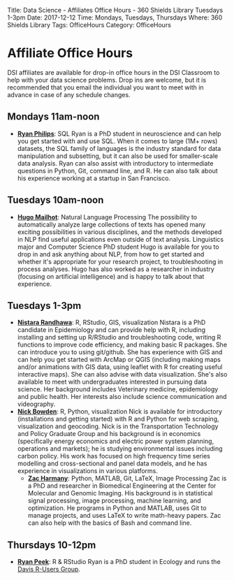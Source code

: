 Title: Data Science - Affiliates Office Hours - 360 Shields Library Tuesdays 1-3pm
Date: 2017-12-12
Time: Mondays, Tuesdays, Thursdays
Where: 360 Shields Library
Tags: OfficeHours
Category: OfficeHours

# Affiliate Office Hours
DSI affiliates are available for drop-in office hours in the DSI Classroom to help with your data science problems. Drop ins are welcome, but it is recommended that you email the individual you want to meet with in advance in case of any schedule changes.

## Mondays 11am-noon
* __[Ryan Philips](mailto:rcphilips@ucdavis.edu)__: SQL
    Ryan is a PhD student in neuroscience and can help you get started with and use SQL. When it comes to large (1M+ rows) datasets, the SQL family of languages is the industry standard for data manipulation and subsetting, but it can also be used for smaller-scale data analysis. Ryan can also assist with introductory to intermediate questions in Python, Git, command line, and R. He can also talk about his experience working at a startup in San Francisco.

## Tuesdays 10am-noon
*   __[Hugo Mailhot](mailto:hmailhot@ucdavis.edu)__: Natural Language Processing
The possibility to automatically analyze large collections of texts has opened many exciting possibilities in various disciplines, and the methods developed in NLP find useful applications even outside of  text analysis. Linguistics major and Computer Science PhD student Hugo is available for you to drop in and ask anything about NLP, from how to get started and whether it's appropriate for your research project, to troubleshooting in process analyses. Hugo has also worked as a researcher in industry (focusing on artificial intelligence) and is happy to talk about that experience.

## Tuesdays 1-3pm
*   __[Nistara Randhawa](mailto:nrandhawa@ucdavis.edu>)__: R, RStudio, GIS, visualization
    Nistara is a PhD candidate in Epidemiology and can provide help with R, including installing and setting up R/RStudio and
    troubleshooting code, writing R functions to improve code efficiency, and
    making basic R packages. She can introduce you to using git/github. She has
    experience with GIS and can help you get started with ArcMap or QGIS
    (including making maps and/or animations with GIS data, using leaflet with
    R for creating useful interactive maps). She can also advise with data
    visualization. She's also available to meet with undergraduates interested
    in pursuing data science. Her background includes Veterinary medicine,
    epidemiology and public health. Her interests also include science
    communication and videography.
*   __[Nick Bowden](mailto:nsbowden@ucdavis.edu)__: R, Python, visualization
    Nick is available for introductory (installations and getting started) with R
    and Python for web scraping, visualization and geocoding. Nick is in the
    Transportation Technology and Policy Graduate Group and his background is
    in economics (specifically energy economics and electric power system
    planning, operations and markets); he is studying environmental issues
    including carbon policy. His work has focused on high frequency time series
    modelling and cross-sectional and panel data models, and he has experience
    in visualizations in various platforms. 
	* __[Zac Harmany](mailto:ztharmany@ucdavis.edu)__: Python, MATLAB, Git, LaTeX, Image Processing
	Zac is a PhD and researcher in Biomedical Engineering at the Center for Molecular and Genomic Imaging. His background is in statistical signal processing, image processing, machine learning, and optimization. He programs in Python and MATLAB, uses Git to manage projects, and uses LaTeX to write math-heavy papers. Zac can also help with the basics of Bash and command line.
	
## Thursdays 10-12pm
*  __[Ryan Peek](mailto:rapeek@ucdavis.edu)__: R & RStudio
Ryan is a PhD student in Ecology and runs the [Davis R-Users Group](https://d-rug.github.io/).
